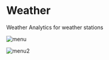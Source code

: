 # Weather
Weather Analytics for weather stations

![menu]([https://github.com/Expergefactor/](https://github.com/Expergefactor/Weather/blob/main/helpers/img/menu.png))

![menu2]([https://github.com/Expergefactor/](https://github.com/Expergefactor/Weather/blob/main/helpers/img/menu2.png))
